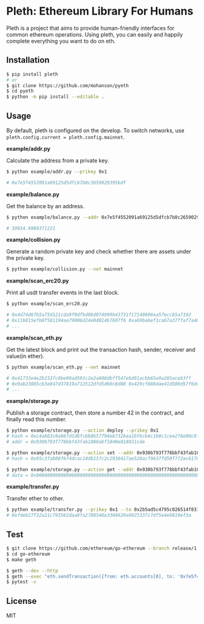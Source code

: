# Pleth: Ethereum Library For Humans

Pleth is a project that aims to provide human-friendly interfaces for common ethereum operations. Using pleth, you can easily and happily complete everything you want to do on eth.

## Installation

```sh
$ pip install pleth
# or
$ git clone https://github.com/mohanson/pyeth
$ cd pyeth
$ python -m pip install --editable .
```

## Usage

By default, pleth is configured on the develop. To switch networks, use `pleth.config.current = pleth.config.mainnet`.

**example/addr.py**

Calculate the address from a private key.

```sh
$ python example/addr.py --prikey 0x1

# 0x7e5f4552091a69125d5dfcb7b8c2659029395bdf
```

**example/balance.py**

Get the balance by an address.

```sh
$ python example/balance.py --addr 0x7e5f4552091a69125d5dfcb7b8c2659029395bdf

# 39934.9989371221
```

**example/collision.py**

Generate a random private key and check whether there are assets under the private key.

```sh
$ python example/collision.py --net mainnet
```

**example/scan_erc20.py**

Print all usdt transfer events in the last block.

```sh
$ python example/scan_erc20.py

# 0x4d74d6fb5a75d121cda9f9dfbd0bd074999b43731f17140606ea57eccb5a7192
# 0x11b815efb8f581194ae79006d24e0d814b7697f6 0xa69babef1ca67a37ffaf7a485dfff3382056e78c 135241.983213
# ...
```

**example/scan_eth.py**

Get the latest block and print out the transaction hash, sender, receiver and value(in ether).

```sh
$ python example/scan_eth.py --net mainnet

# 0x41733e4e2b1537c9be99ad591c2e2a608dbff547ebd91acbb65e9a205aceb3ff
# 0x9ab23085cb3e847d37819a712512dfd5d60c8d88 0x429cf888dae41d589d57f6dc685707bec755fe63 1.9937829e-11
# ...
```

**example/storage.py**

Publish a storage contract, then store a number 42 in the contract, and finally read this number.

```sh
$ python example/storage.py --action deploy --prikey 0x1
# hash = 0xc4a663c8a867d1d6fcbb8b57794eb732baa1bf6cb4c1b0c1cee278e00c8fd644
# addr = 0x930b793f778bbf43fab1080abf1840e018831cde

$ python example/storage.py --action set --addr 0x930b793f778bbf43fab1080abf1840e018831cde --prikey 0x1
# hash = 0x95c3fab08f6f4dcac14db157c2c2936417ae528acf9637fd50f772ac617072b5

$ python example/storage.py --action get --addr 0x930b793f778bbf43fab1080abf1840e018831cde
# data = 0x000000000000000000000000000000000000000000000000000000000000002a
```

**example/transfer.py**

Transfer ether to other.

```sh
$ python example/transfer.py --prikey 0x1 --to 0x2b5ad5c4795c026514f8317c7a215e218dccd6cf --value 0.05
# 0xfdeb27f32a21c793562daa8fa2780546e3304620a9925337c7df5e4e9819ef3a
```

## Test

```sh
$ git clone https://github.com/ethereum/go-ethereum --branch release/1.14
$ cd go-ethereum
$ make geth

$ geth --dev --http
$ geth --exec "eth.sendTransaction({from: eth.accounts[0], to: '0x7e5f4552091a69125d5dfcb7b8c2659029395bdf', value: web3.toWei(10000, 'ether')})" attach /tmp/geth.ipc
$ pytest -v
```

## License

MIT
